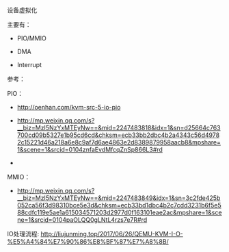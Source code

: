 设备虚拟化

主要有：

- PIO/MMIO

- DMA

- Interrupt

参考：

PIO：

- http://oenhan.com/kvm-src-5-io-pio

- http://mp.weixin.qq.com/s?__biz=MzI5NzYxMTEyNw==&mid=2247483818&idx=1&sn=d25664c763700cd09b5327e1b95cd6cd&chksm=ecb33bb2dbc4b2a4343c56d49782c15221d46a218a6e8c9af7d6ae4863e2d8389879958aacb8&mpshare=1&scene=1&srcid=0104znfaEvdMfcqZnSp866L3#rd
- 

MMIO：

- http://mp.weixin.qq.com/s?__biz=MzI5NzYxMTEyNw==&mid=2247483849&idx=1&sn=3c2fde425b052ca56f3d98310bce5e3d&chksm=ecb33bd1dbc4b2c7cdd3231b6f5e588cdfc119e5ae1a615034571203d2977d0f163101eae2ac&mpshare=1&scene=1&srcid=0104paOLQQ0gLNtL4rzs7e7R#rd


IO处理流程: http://liujunming.top/2017/06/26/QEMU-KVM-I-O-%E5%A4%84%E7%90%86%E8%BF%87%E7%A8%8B/